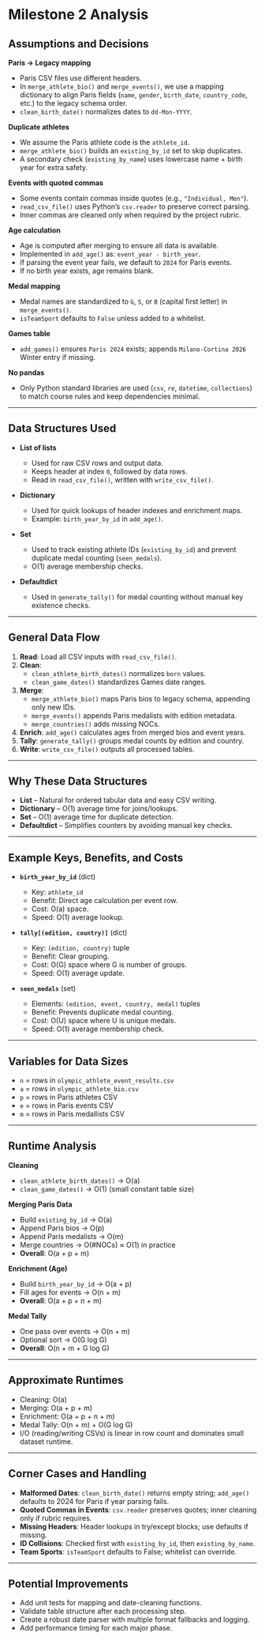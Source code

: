 # Milestone 2 Analysis

## Assumptions and Decisions

**Paris → Legacy mapping**  
- Paris CSV files use different headers.  
- In `merge_athlete_bio()` and `merge_events()`, we use a mapping dictionary to align Paris fields (`name`, `gender`, `birth_date`, `country_code`, etc.) to the legacy schema order.  
- `clean_birth_date()` normalizes dates to `dd-Mon-YYYY`.

**Duplicate athletes**  
- We assume the Paris athlete code is the `athlete_id`.  
- `merge_athlete_bio()` builds an `existing_by_id` set to skip duplicates.  
- A secondary check (`existing_by_name`) uses lowercase name + birth year for extra safety.

**Events with quoted commas**  
- Some events contain commas inside quotes (e.g., `"Individual, Men"`).  
- `read_csv_file()` uses Python’s `csv.reader` to preserve correct parsing.  
- Inner commas are cleaned only when required by the project rubric.

**Age calculation**  
- Age is computed after merging to ensure all data is available.  
- Implemented in `add_age()` as: `event_year - birth_year`.  
- If parsing the event year fails, we default to `2024` for Paris events.  
- If no birth year exists, age remains blank.

**Medal mapping**  
- Medal names are standardized to `G`, `S`, or `B` (capital first letter) in `merge_events()`.  
- `isTeamSport` defaults to `False` unless added to a whitelist.

**Games table**  
- `add_games()` ensures `Paris 2024` exists; appends `Milano-Cortina 2026` Winter entry if missing.

**No pandas**  
- Only Python standard libraries are used (`csv`, `re`, `datetime`, `collections`) to match course rules and keep dependencies minimal.

---

## Data Structures Used

- **List of lists**  
  - Used for raw CSV rows and output data.  
  - Keeps header at index `0`, followed by data rows.  
  - Read in `read_csv_file()`, written with `write_csv_file()`.

- **Dictionary**  
  - Used for quick lookups of header indexes and enrichment maps.  
  - Example: `birth_year_by_id` in `add_age()`.

- **Set**  
  - Used to track existing athlete IDs (`existing_by_id`) and prevent duplicate medal counting (`seen_medals`).  
  - O(1) average membership checks.

- **Defaultdict**  
  - Used in `generate_tally()` for medal counting without manual key existence checks.

---

## General Data Flow

1. **Read**: Load all CSV inputs with `read_csv_file()`.  
2. **Clean**:  
   - `clean_athlete_birth_dates()` normalizes `born` values.  
   - `clean_game_dates()` standardizes Games date ranges.  
3. **Merge**:  
   - `merge_athlete_bio()` maps Paris bios to legacy schema, appending only new IDs.  
   - `merge_events()` appends Paris medalists with edition metadata.  
   - `merge_countries()` adds missing NOCs.  
4. **Enrich**: `add_age()` calculates ages from merged bios and event years.  
5. **Tally**: `generate_tally()` groups medal counts by edition and country.  
6. **Write**: `write_csv_file()` outputs all processed tables.

---

## Why These Data Structures

- **List** – Natural for ordered tabular data and easy CSV writing.  
- **Dictionary** – O(1) average time for joins/lookups.  
- **Set** – O(1) average time for duplicate detection.  
- **Defaultdict** – Simplifies counters by avoiding manual key checks.

---

## Example Keys, Benefits, and Costs

- **`birth_year_by_id`** (dict)  
  - Key: `athlete_id`  
  - Benefit: Direct age calculation per event row.  
  - Cost: O(a) space.  
  - Speed: O(1) average lookup.

- **`tally[(edition, country)]`** (dict)  
  - Key: `(edition, country)` tuple  
  - Benefit: Clear grouping.  
  - Cost: O(G) space where G is number of groups.  
  - Speed: O(1) average update.

- **`seen_medals`** (set)  
  - Elements: `(edition, event, country, medal)` tuples  
  - Benefit: Prevents duplicate medal counting.  
  - Cost: O(U) space where U is unique medals.  
  - Speed: O(1) average membership check.

---

## Variables for Data Sizes

- `n` = rows in `olympic_athlete_event_results.csv`  
- `a` = rows in `olympic_athlete_bio.csv`  
- `p` = rows in Paris athletes CSV  
- `e` = rows in Paris events CSV  
- `m` = rows in Paris medallists CSV

---

## Runtime Analysis

**Cleaning**  
- `clean_athlete_birth_dates()` → O(a)  
- `clean_game_dates()` → O(1) (small constant table size)

**Merging Paris Data**  
- Build `existing_by_id` → O(a)  
- Append Paris bios → O(p)  
- Append Paris medalists → O(m)  
- Merge countries → O(#NOCs) ≈ O(1) in practice  
- **Overall**: O(a + p + m)

**Enrichment (Age)**  
- Build `birth_year_by_id` → O(a + p)  
- Fill ages for events → O(n + m)  
- **Overall**: O(a + p + n + m)

**Medal Tally**  
- One pass over events → O(n + m)  
- Optional sort → O(G log G)  
- **Overall**: O(n + m + G log G)

---

## Approximate Runtimes

- Cleaning: O(a)  
- Merging: O(a + p + m)  
- Enrichment: O(a + p + n + m)  
- Medal Tally: O(n + m) + O(G log G)  
- I/O (reading/writing CSVs) is linear in row count and dominates small dataset runtime.

---

## Corner Cases and Handling

- **Malformed Dates**: `clean_birth_date()` returns empty string; `add_age()` defaults to 2024 for Paris if year parsing fails.  
- **Quoted Commas in Events**: `csv.reader` preserves quotes; inner cleaning only if rubric requires.  
- **Missing Headers**: Header lookups in try/except blocks; use defaults if missing.  
- **ID Collisions**: Checked first with `existing_by_id`, then `existing_by_name`.  
- **Team Sports**: `isTeamSport` defaults to False; whitelist can override.

---

## Potential Improvements

- Add unit tests for mapping and date-cleaning functions.  
- Validate table structure after each processing step.  
- Create a robust date parser with multiple format fallbacks and logging.  
- Add performance timing for each major phase.
